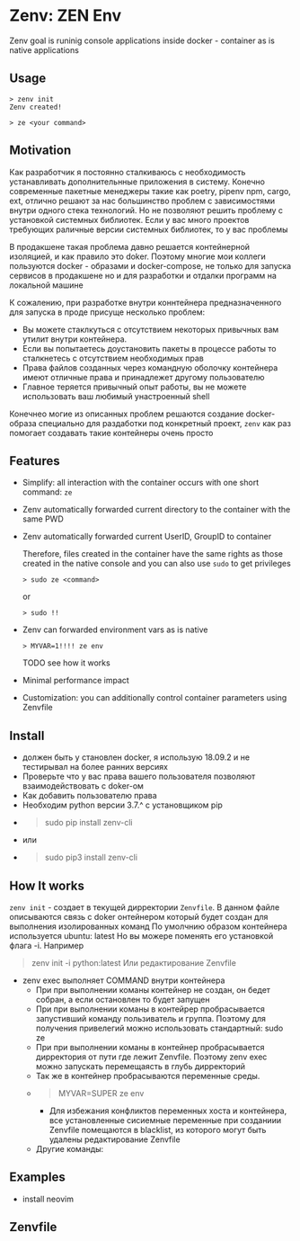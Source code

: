 Zenv: ZEN Env
=============

Zenv goal is runinig console applications inside docker - container as is native applications

## Usage
```
> zenv init
Zenv created!

> ze <your command>
```

## Motivation

Как разработчик я  постоянно сталкиваюсь с  необходимость устанавливать дополнительнные приложения в систему. Конечно современные пакетные менеджеры такие как poetry, pipenv npm, cargo, ext, отлично решают за нас большинство проблем с зависимостями внутри одного стека технологий. Но не позволяют решить проблему с установкой системных библиотек. Если у вас много проектов требующих раличные версии системных библиотек, то у вас проблемы

В продакшене такая проблема давно решается контейнерной изоляцией, и как правило это doker. Поэтому многие мои коллеги пользуются docker - образами и docker-compose, не только для запуска сервисов в продакшене но и для разработки и отдалки программ на локальной машине

К сожалению, при разработке внутри коннтейнера предназначенного для запуска в проде присуще несколько проблем:

- Вы можете стаклкуться с отсутствием некоторых привычных вам утилит внутри контейнера.
- Если вы попытаетесь доустановить пакеты в процессе работы то сталкнетесь с отсутствием необходимых прав
- Права файлов созданных через командную оболочку  контейнера имеют отличные права и принадлежет другому пользователю
- Главное теряется привычный опыт работы, вы не можете использовать ваш любимый yнастроенный shell

Конечнео могие из описанных проблем решаются создание docker-образа специально для раздаботки под конкретный проект, `zenv` как раз помогает создавать такие контейнеры очень просто

## Features

- Simplify: all interaction with the container occurs with one short command: `ze`
- Zenv automatically forwarded current directory to the container with the same PWD
- Zenv automatically forwarded current UserID, GroupID to container

    Therefore, files created in the container have the same rights as those created in the native console and you can also use `sudo` to get privileges
    ```
    > sudo ze <command>
    ```
    or

    ```
    > sudo !!
    ```

- Zenv can forwarded environment vars as is native
    ```
    > MYVAR=1!!!! ze env
    ```
    TODO see how it works

- Minimal performance impact
- Customization: you can additionally control container parameters using Zenvfile


## Install
  - должен быть у становлен docker, я использую 18.09.2 и  не тестирывал на более ранних версиях
  - Проверьте что у вас права вашего пользователя позволяют взаимодействовать с doker-ом
  - Как добавить пользователю права
  - Необходим python версии 3.7.^ c установщиком pip
  - > sudo pip install zenv-cli
  - или
  - > sudo pip3 install zenv-cli

## How It works
`zenv init`  - создает в текущей дирректории `Zenvfile`. В данном файле описываются связь с doker онтейнером который будет создан для выполнения изолированных команд
По умолчнию образом контейнера используется ubuntu: latest
Но вы можере поменять его  установкой флага -i. Например
> zenv init -i python:latest
Или редактирование Zenvfile



  - zenv exec <COMMAND> выполняет COMMAND внутри контейнера
    - При при выполнении команы контейнер не создан, он бедет собран, а если остановлен то будет запущен
    - При при выполнении команы в контейрер пробрасывается запустивший команду пользиватель и группа. Поэтому для получения привелегий можно использовать стандартный: sudo ze <COMMAND>
    - При при выполнении команы в контейнер пробрасывается дирректория от пути где лежит Zenvfile. Поэтому zenv exec можно запускать перемещаясть в глубь дирректорий
    - Так же в контейнер пробрасываются переменные среды.
    - > MYVAR=SUPER ze env
      - Для избежания конфликтов переменных хоста и контейнера, все установленные сисиемные переменные при созданиии Zenvfile помещаются в blacklist, из которого могут быть удалены редактирование Zenvfile
    - Другие команды:

## Examples
  - install neovim

## Zenvfile
